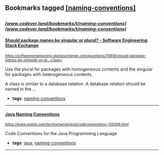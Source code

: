 ## Bookmarks tagged [[naming-conventions]](https://www.codever.land/search?q=[naming-conventions])

_<sup><sup>[www.codever.land/bookmarks/t/naming-conventions](www.codever.land/bookmarks/t/naming-conventions)</sup></sup>_
---
#### [Should package names be singular or plural? - Software Engineering Stack Exchange](https://softwareengineering.stackexchange.com/questions/75919/should-package-names-be-singular-or-plural)
_<sup>https://softwareengineering.stackexchange.com/questions/75919/should-package-names-be-singular-or-pl...</sup>_

Use the plural for packages with homogeneous contents and the singular for packages with heterogeneous contents.

A class is similar to a database relation. A database relation should be named in the ...
* **tags**: [naming-conventions](../tagged/naming-conventions.md)
---
#### [Java Naming Conventions](https://www.oracle.com/technetwork/java/codeconventions-135099.html)
_<sup>https://www.oracle.com/technetwork/java/codeconventions-135099.html</sup>_

Code Conventions for the Java Programming Language
* **tags**: [java](../tagged/java.md), [naming-conventions](../tagged/naming-conventions.md)
---
